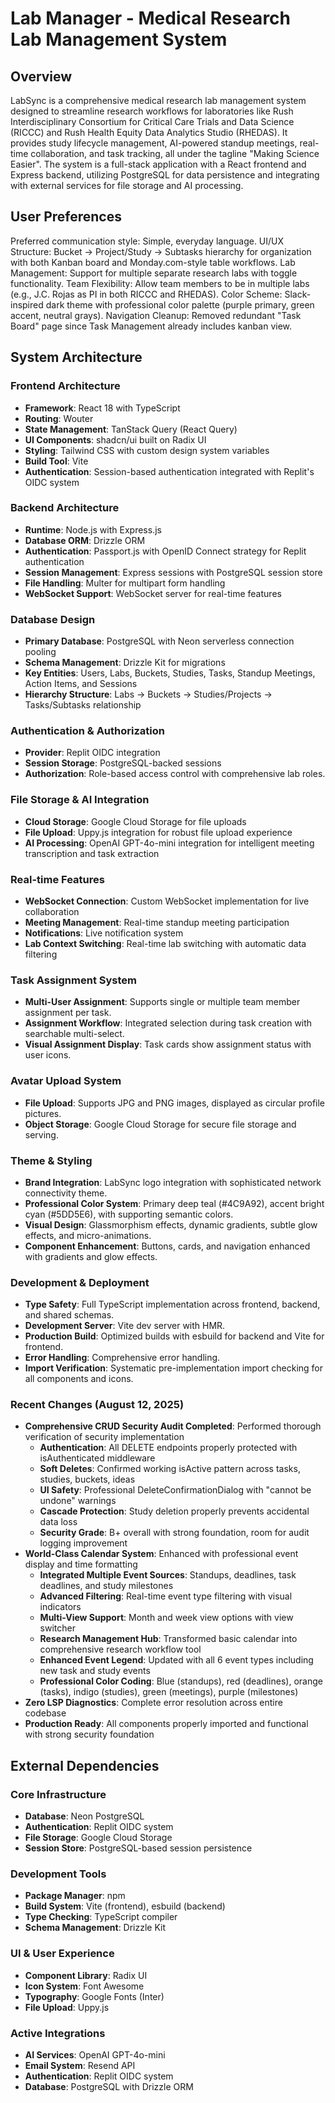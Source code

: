 # Lab Manager - Medical Research Lab Management System

## Overview
LabSync is a comprehensive medical research lab management system designed to streamline research workflows for laboratories like Rush Interdisciplinary Consortium for Critical Care Trials and Data Science (RICCC) and Rush Health Equity Data Analytics Studio (RHEDAS). It provides study lifecycle management, AI-powered standup meetings, real-time collaboration, and task tracking, all under the tagline "Making Science Easier". The system is a full-stack application with a React frontend and Express backend, utilizing PostgreSQL for data persistence and integrating with external services for file storage and AI processing.

## User Preferences
Preferred communication style: Simple, everyday language.
UI/UX Structure: Bucket → Project/Study → Subtasks hierarchy for organization with both Kanban board and Monday.com-style table workflows.
Lab Management: Support for multiple separate research labs with toggle functionality.
Team Flexibility: Allow team members to be in multiple labs (e.g., J.C. Rojas as PI in both RICCC and RHEDAS).
Color Scheme: Slack-inspired dark theme with professional color palette (purple primary, green accent, neutral grays).
Navigation Cleanup: Removed redundant "Task Board" page since Task Management already includes kanban view.

## System Architecture

### Frontend Architecture
- **Framework**: React 18 with TypeScript
- **Routing**: Wouter
- **State Management**: TanStack Query (React Query)
- **UI Components**: shadcn/ui built on Radix UI
- **Styling**: Tailwind CSS with custom design system variables
- **Build Tool**: Vite
- **Authentication**: Session-based authentication integrated with Replit's OIDC system

### Backend Architecture
- **Runtime**: Node.js with Express.js
- **Database ORM**: Drizzle ORM
- **Authentication**: Passport.js with OpenID Connect strategy for Replit authentication
- **Session Management**: Express sessions with PostgreSQL session store
- **File Handling**: Multer for multipart form handling
- **WebSocket Support**: WebSocket server for real-time features

### Database Design
- **Primary Database**: PostgreSQL with Neon serverless connection pooling
- **Schema Management**: Drizzle Kit for migrations
- **Key Entities**: Users, Labs, Buckets, Studies, Tasks, Standup Meetings, Action Items, and Sessions
- **Hierarchy Structure**: Labs → Buckets → Studies/Projects → Tasks/Subtasks relationship

### Authentication & Authorization
- **Provider**: Replit OIDC integration
- **Session Storage**: PostgreSQL-backed sessions
- **Authorization**: Role-based access control with comprehensive lab roles.

### File Storage & AI Integration
- **Cloud Storage**: Google Cloud Storage for file uploads
- **File Upload**: Uppy.js integration for robust file upload experience
- **AI Processing**: OpenAI GPT-4o-mini integration for intelligent meeting transcription and task extraction

### Real-time Features
- **WebSocket Connection**: Custom WebSocket implementation for live collaboration
- **Meeting Management**: Real-time standup meeting participation
- **Notifications**: Live notification system
- **Lab Context Switching**: Real-time lab switching with automatic data filtering

### Task Assignment System
- **Multi-User Assignment**: Supports single or multiple team member assignment per task.
- **Assignment Workflow**: Integrated selection during task creation with searchable multi-select.
- **Visual Assignment Display**: Task cards show assignment status with user icons.

### Avatar Upload System
- **File Upload**: Supports JPG and PNG images, displayed as circular profile pictures.
- **Object Storage**: Google Cloud Storage for secure file storage and serving.

### Theme & Styling
- **Brand Integration**: LabSync logo integration with sophisticated network connectivity theme.
- **Professional Color System**: Primary deep teal (#4C9A92), accent bright cyan (#5DD5E6), with supporting semantic colors.
- **Visual Design**: Glassmorphism effects, dynamic gradients, subtle glow effects, and micro-animations.
- **Component Enhancement**: Buttons, cards, and navigation enhanced with gradients and glow effects.

### Development & Deployment
- **Type Safety**: Full TypeScript implementation across frontend, backend, and shared schemas.
- **Development Server**: Vite dev server with HMR.
- **Production Build**: Optimized builds with esbuild for backend and Vite for frontend.
- **Error Handling**: Comprehensive error handling.
- **Import Verification**: Systematic pre-implementation import checking for all components and icons.

### Recent Changes (August 12, 2025)
- **Comprehensive CRUD Security Audit Completed**: Performed thorough verification of security implementation
  - **Authentication**: All DELETE endpoints properly protected with isAuthenticated middleware
  - **Soft Deletes**: Confirmed working isActive pattern across tasks, studies, buckets, ideas
  - **UI Safety**: Professional DeleteConfirmationDialog with "cannot be undone" warnings
  - **Cascade Protection**: Study deletion properly prevents accidental data loss
  - **Security Grade**: B+ overall with strong foundation, room for audit logging improvement
- **World-Class Calendar System**: Enhanced with professional event display and time formatting
  - **Integrated Multiple Event Sources**: Standups, deadlines, task deadlines, and study milestones
  - **Advanced Filtering**: Real-time event type filtering with visual indicators
  - **Multi-View Support**: Month and week view options with view switcher
  - **Research Management Hub**: Transformed basic calendar into comprehensive research workflow tool
  - **Enhanced Event Legend**: Updated with all 6 event types including new task and study events
  - **Professional Color Coding**: Blue (standups), red (deadlines), orange (tasks), indigo (studies), green (meetings), purple (milestones)
- **Zero LSP Diagnostics**: Complete error resolution across entire codebase
- **Production Ready**: All components properly imported and functional with strong security foundation

## External Dependencies

### Core Infrastructure
- **Database**: Neon PostgreSQL
- **Authentication**: Replit OIDC system
- **File Storage**: Google Cloud Storage
- **Session Store**: PostgreSQL-based session persistence

### Development Tools
- **Package Manager**: npm
- **Build System**: Vite (frontend), esbuild (backend)
- **Type Checking**: TypeScript compiler
- **Schema Management**: Drizzle Kit

### UI & User Experience
- **Component Library**: Radix UI
- **Icon System**: Font Awesome
- **Typography**: Google Fonts (Inter)
- **File Upload**: Uppy.js

### Active Integrations
- **AI Services**: OpenAI GPT-4o-mini
- **Email System**: Resend API
- **Authentication**: Replit OIDC system
- **Database**: PostgreSQL with Drizzle ORM